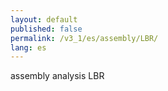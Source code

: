 ```yaml
---
layout: default
published: false
permalink: /v3_1/es/assembly/LBR/
lang: es
---
```


assembly analysis LBR
